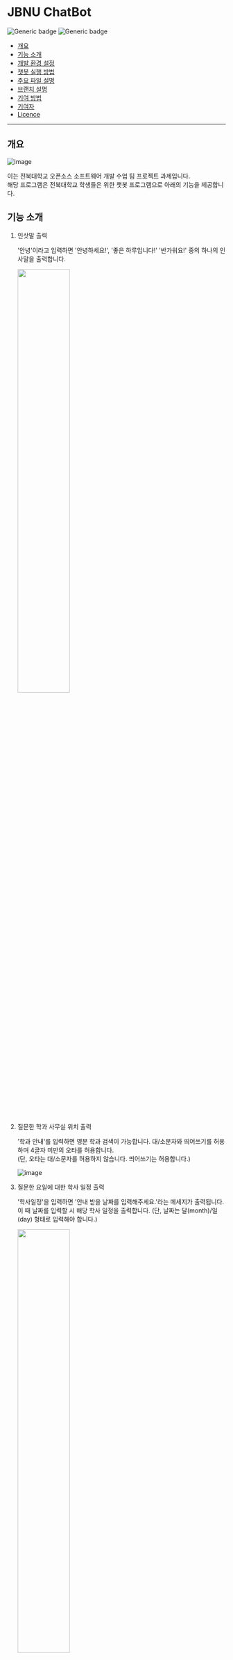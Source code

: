 # JBNU ChatBot 
![Generic badge](https://img.shields.io/badge/Node.js-18.12.1-green.svg) ![Generic badge](https://img.shields.io/badge/NPM-8.19.2-orange.svg)

- [개요](#개요)
- [기능 소개](#기능-소개)
- [개발 환경 설정](#개발-환경-설정-)
- [챗봇 실행 방법](#챗봇-실행-방법-)
- [주요 파일 설명](#주요-파일-설명)
- [브랜치 설명](#브랜치-설명)
- [기여 방법](#기여-방법)
- [기여자](#기여자)
- [Licence](#licence)

------

## 개요

![image](https://user-images.githubusercontent.com/104759146/205476422-bbfefdbc-8909-4ffb-a6e8-2dfc3313a471.png)

이는 전북대학교 오픈소스 소프트웨어 개발 수업 팀 프로젝트 과제입니다.  
해당 프로그램은 전북대학교 학생들은 위한 챗봇 프로그램으로 아래의 기능을 제공합니다.  


## 기능 소개
1. 인삿말 출력

    '안녕'이라고 입력하면 '안녕하세요!', '좋은 하루입니다!' '반가워요!' 중의 하나의 인사말을 출력합니다.
   
    <img src = "https://user-images.githubusercontent.com/102170468/203549366-eece8303-dbbb-4f8c-9cee-33252fb5fea3.png" width = "50%" height = "50%" >


2. 질문한 학과 사무실 위치 출력

    '학과 안내'를 입력하면 영문 학과 검색이 가능합니다.
    대/소문자와 띄어쓰기를 허용하며 4글자 미만의 오타를 허용합니다.  
    (단, 오타는 대/소문자를 허용하지 않습니다. 띄어쓰기는 허용합니다.)
    
    ![image](https://user-images.githubusercontent.com/104759146/205444904-09017e35-4317-4ab9-9813-218bc6bcd045.png)

    
 3. 질문한 요일에 대한 학사 일정 출력
 
    '학사일정'을 입력하면 '안내 받을 날짜를 입력해주세요.'라는 메세지가 출력됩니다.   
    이 때 날짜를 입력할 시 해당 학사 일정을 출력합니다. (단, 날짜는 달(month)/일(day) 형태로 입력해야 합니다.)
    
    <img src = "https://user-images.githubusercontent.com/102170468/203550652-e1cac153-9830-4aab-83a8-8ab093312f70.png" width = "50%" height = "50%">


 4. 오늘 진수원 중식 메뉴 출력
    '오늘 밥 뭐야'를 입력하면 오늘의 진수원 중식 메뉴와 평점을 출력합니다. (주말은 '오늘은 주말입니다.' 출력)   
    '이번주 뭐 나와'를 검색하면 이번주 진수원 중식 식단 평점이 출력됩니다.
    
    
    

## 개발 환경 설정 ![OS](https://img.shields.io/badge/OS-Linux-red?style=flat&logo=linux)
```
sudo apt-get install nodejs npm
npm init
sudo npm install -g  eslint eslint-config-airbnb-base eslint-plugin-import
sudo npm install @slack/rtm-api dotenv
eslint --init
apt-get install git
git clone <Github URL> //이 저장소를 fork한 후 자신의 저장소 URL을 사용하시면 됩니다.
sudo npm install mocha -g
npx husky -init && npm install

//기능 3 실행시 필요합니다
npm install axios 
npm install cheerio 

//기능 4 실행시 필요합니다
npm install --save js-levenshtein
```

<details><summary><b>npm 오류 발생시</b></summary>   
아래의 코드를 따라하세요.

```
npm cache clean –f 
npm install –g n 
n stable
npm i -g npm
```
</details>


## 챗봇 실행 방법 <img src="https://img.shields.io/badge/Node.js-339933?style=flat&logo=Node.js&logoColor=white"/>
```
node Index.js
```
혹은
```
nodejs Index.js
```

## 주요 파일 설명
- Index.js : 챗봇 프로그램을 실행시키는 메인 파일
- greeting.js : 인삿말을 출력하는 모듈
- searchPlace.js : 학과 사무실 위치를 알려주는 모듈
- schedule.js : 학사 일정을 알려주는 모듈
- todayMenu.js : 진수당 중식 메뉴와 별점을 출력하는 모듈
- dept.txt : 학과 사무실 위치 정보 파일
- haksa.txt : 학사일정 정보 파일
- unit_test.js : 각 기능 유닛테스트 코드


## 브랜치 설명
`아래의 브랜치로는 PR을 진행할 수 없습니다.`   
    - main: 기본 브랜치, Develop에서 테스트를 마친 코드가 올라옵니다.  
    - Develop: 각 기능들이 merge됩니다.  

 
`실제 작업 브랜치 (PR가능)`   
    - feature: 기능 외 Readme.md 등의 파일  
    - feature1: 인사 기능   
    - feature2: 전북대 학사일정   
    - feature3: 진수원 중식 메뉴 안내  
    - feature4: 학과 사무실 안내  


## 기여 방법   
먼저 현재 저장소를 fork를 한 뒤 위의 [개발 환경 설정](#개발-환경-설정-)을 마쳐주세요.   
그 다음 브랜치를 확인합니다. OSS_team 의 브랜치는 기능별로 나뉘어져 있으므로 개발은 해당 feature 브랜치에서 진행해주세요.   
만약 새로운 브랜치가 필요하다면  

```
git checkout -b <브랜치명>
```

형식으로 브랜치 생성 후 작업하시길 바랍니다.   
작업을 완료하면

```
git add <파일명.확장자>
git commit -m "commit은 아래의 커밋규칙을 참고하여 작성해주세요."
git push origin <브랜치명>
```

위의 작업을 수행하면 본인의 저장소에서 `Compare & pull request` 버튼을 볼 수 있습니다.
해당 버튼을 눌러 PR을 진행해주세요.

또한 아래의 규칙을 지켜주세요!
1. 이슈 생성 시
    - 제목은 되도록 문제를 직관적으로 이해 할 수 있게 적어주세요.
    - 버그와 관련된 이슈는 해당 문제 이미지를 첨부하여 상황을 정확히 알려주세요.
    - Label 과 Milestones를 이슈 생성 시 꼭 지정해주세요.
    - 커밋과 PR을 하기 전에 먼저 이슈를 생성해주세요.
2. 커밋 시
    - 커밋 메세지는 '#(이슈번호) (커밋 형태) : 한글로 변경된 사항을 간략히' 와 같은 형식으로 적어주세요.
    - 커밋 형태 예시 : feat(기능 구현), fix(코드 수정), merge(머지), add(파일 추가), error(에러 수정)
3. Pull Request 시
    - pull request 제목 또한 커밋 메세지와 같은 형식으로 적어주세요.
    - 내용에는 수정한 내용을 자세하게 적어주세요.


## 기여자
<a href="https://github.com/yousjin/OSS_team/graphs/contributors">
  <img src="https://contrib.rocks/image?repo=yousjin/OSS_team" />
</a>

 &nbsp;&nbsp;[천세준](https://github.com/blackligt)&nbsp;&nbsp;&nbsp;&nbsp;[유성진](https://github.com/yousjin)&nbsp;&nbsp;&nbsp;&nbsp;&nbsp;[김세현](https://github.com/Seheyon)


## Licence
[![Licence](https://img.shields.io/github/license/Ileriayo/markdown-badges?style=for-the-badge)](./LICENSE)

